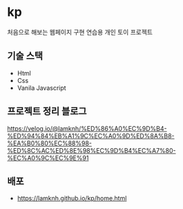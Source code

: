# kp
처음으로 해보는 웹페이지 구현 연습용 개인 토이 프로젝트

## 기술 스택
- Html
- Css
- Vanila Javascript

## 프로젝트 정리 블로그
https://velog.io/@lamknh/%ED%86%A0%EC%9D%B4-%ED%94%84%EB%A1%9C%EC%A0%9D%ED%8A%B8-%EA%B0%80%EC%88%98-%ED%8C%AC%ED%8E%98%EC%9D%B4%EC%A7%80-%EC%A0%9C%EC%9E%91

## 배포
- https://lamknh.github.io/kp/home.html
